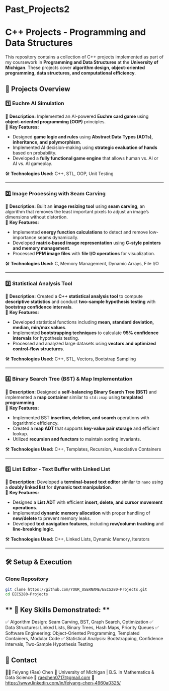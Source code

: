 # Past_Projects2
# **C++ Projects - Programming and Data Structures**  
This repository contains a collection of C++ projects implemented as part of my coursework in **Programming and Data Structures** at the **University of Michigan**. These projects cover **algorithm design, object-oriented programming, data structures, and computational efficiency**.

## **📂 Projects Overview**  

### **1️⃣ Euchre AI Simulation**  
📌 **Description:** Implemented an AI-powered **Euchre card game** using **object-oriented programming (OOP)** principles.  
🔹 **Key Features:**  
- Designed **game logic and rules** using **Abstract Data Types (ADTs), inheritance, and polymorphism**.  
- Implemented AI decision-making using **strategic evaluation of hands** based on probability.  
- Developed a **fully functional game engine** that allows human vs. AI or AI vs. AI gameplay.  

🛠 **Technologies Used:** C++, STL, OOP, Unit Testing  

---

### **2️⃣ Image Processing with Seam Carving**  
📌 **Description:** Built an **image resizing tool** using **seam carving**, an algorithm that removes the least important pixels to adjust an image’s dimensions without distortion.  
🔹 **Key Features:**  
- Implemented **energy function calculations** to detect and remove low-importance seams dynamically.  
- Developed **matrix-based image representation** using **C-style pointers and memory management**.  
- Processed **PPM image files** with **file I/O operations** for visualization.  

🛠 **Technologies Used:** C, Memory Management, Dynamic Arrays, File I/O  

---

### **3️⃣ Statistical Analysis Tool**  
📌 **Description:** Created a **C++ statistical analysis tool** to compute **descriptive statistics** and conduct **two-sample hypothesis testing** with **bootstrap confidence intervals**.  
🔹 **Key Features:**  
- Developed statistical functions including **mean, standard deviation, median, min/max values**.  
- Implemented **bootstrapping techniques** to calculate **95% confidence intervals** for hypothesis testing.  
- Processed and analyzed large datasets using **vectors and optimized control-flow structures**.  

🛠 **Technologies Used:** C++, STL, Vectors, Bootstrap Sampling  

---

### **4️⃣ Binary Search Tree (BST) & Map Implementation**  
📌 **Description:** Designed a **self-balancing Binary Search Tree (BST)** and implemented a **map container** similar to `std::map` using **templated programming**.  
🔹 **Key Features:**  
- Implemented BST **insertion, deletion, and search** operations with logarithmic efficiency.  
- Created a **map ADT** that supports **key-value pair storage** and efficient lookup.  
- Utilized **recursion and functors** to maintain sorting invariants.  

🛠 **Technologies Used:** C++, Templates, Recursion, Associative Containers  

---

### **5️⃣ List Editor - Text Buffer with Linked List**  
📌 **Description:** Developed a **terminal-based text editor** similar to `nano` using a **doubly linked list** for **dynamic text manipulation**.  
🔹 **Key Features:**  
- Designed a **List ADT** with efficient **insert, delete, and cursor movement operations**.  
- Implemented **dynamic memory allocation** with proper handling of **new/delete** to prevent memory leaks.  
- Developed **text navigation features**, including **row/column tracking** and **line-breaking logic**.  

🛠 **Technologies Used:** C++, Linked Lists, Dynamic Memory, Iterators  

---

## **🛠️ Setup & Execution**
### **Clone Repository**
```bash
git clone https://github.com/YOUR_USERNAME/EECS280-Projects.git
cd EECS280-Projects
```

## ** 📌 Key Skills Demonstrated: **

✅ Algorithm Design: Seam Carving, BST, Graph Search, Optimization
✅ Data Structures: Linked Lists, Binary Trees, Hash Maps, Priority Queues
✅ Software Engineering: Object-Oriented Programming, Templated Containers, Modular Code
✅ Statistical Analysis: Bootstrapping, Confidence Intervals, Two-Sample Hypothesis Testing

## **📧 Contact**

👩‍💻 Feiyang (Rae) Chen
📍 University of Michigan | B.S. in Mathematics & Data Science
📩 raechen0717@gmail.com
🔗 https://www.linkedin.com/in/feiyang-chen-4960a0325/




